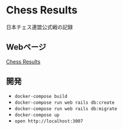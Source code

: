 # Chess Results
日本チェス連盟公式戦の記録

## Webページ
[Chess Results](https://chess-results.stu345.com)

## 開発
- `docker-compose build`
- `docker-compose run web rails db:create`
- `docker-compose run web rails db:migrate`
- `docker-compose up`
- `open http://localhost:3007`